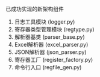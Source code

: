 已成功实现的新架构组件
1. 日志工具模块 (logger.py)
2. 寄存器类型管理模块 (regtype.py)
3. 解析器基类 (parser_base.py)
4. Excel解析器 (excel_parser.py)
5. JSON解析器 (json_parser.py)
6. 寄存器工厂 (register_factory.py)
7. 命令行入口 (regfile_gen.py)
